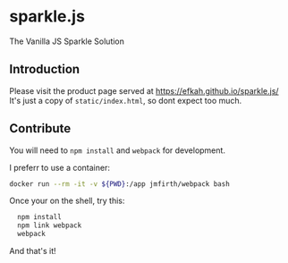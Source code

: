# sparkle.js
The Vanilla JS Sparkle Solution

## Introduction
Please visit the product page served at https://efkah.github.io/sparkle.js/
It's just a copy of `static/index.html`, so dont expect too much.

## Contribute
You will need to `npm install` and `webpack` for development. 

I preferr to use a container:

```bash
docker run --rm -it -v ${PWD}:/app jmfirth/webpack bash
```

Once your on the shell, try this:

```bash
  npm install
  npm link webpack
  webpack
```

And that's it!
